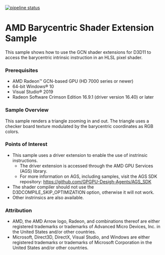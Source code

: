 [![pipeline status](http://isvgit.amd.com/gpuopen/Barycentrics11/badges/master/pipeline.svg)](http://isvgit.amd.com/gpuopen/Barycentrics11/commits/master)

# AMD Barycentric Shader Extension Sample

This sample shows how to use the GCN shader extensions for D3D11 to access the barycentric intrinsic instruction in an HLSL pixel shader.

### Prerequisites
* AMD Radeon&trade; GCN-based GPU (HD 7000 series or newer)
* 64-bit Windows&reg; 10
* Visual Studio&reg; 2019
* Radeon Software Crimson Edition 16.9.1 (driver version 16.40) or later

### Sample Overview
This sample renders a triangle zooming in and out. The triangle uses a checker board texture modulated by the barycentric coordinates as RGB colors.

### Points of Interest
* This sample uses a driver extension to enable the use of instrinsic instructions.
  * The driver extension is accessed through the AMD GPU Services (AGS) library.
  * For more information on AGS, including samples, visit the AGS SDK repository: https://github.com/GPGPU-Desigh-Agents/AGS_SDK
* The shader compiler should not use the D3DCOMPILE_SKIP_OPTIMIZATION option, otherwise it will not work.
* Other instrinsics are also available.

### Attribution
* AMD, the AMD Arrow logo, Radeon, and combinations thereof are either registered trademarks or trademarks of Advanced Micro Devices, Inc. in the United States and/or other countries.
* Microsoft, Direct3D, DirectX, Visual Studio, and Windows are either registered trademarks or trademarks of Microsoft Corporation in the United States and/or other countries.
